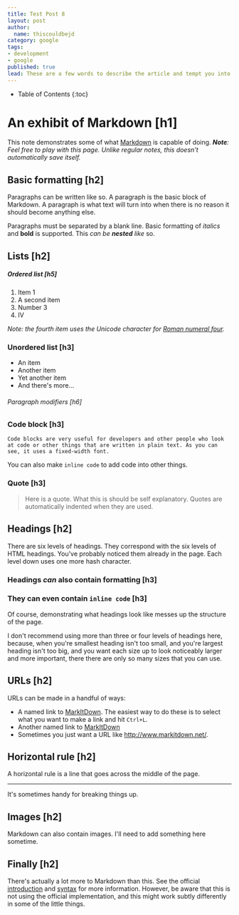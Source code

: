 ```yaml
---
title: Test Post 8
layout: post
author:
  name: thiscouldbejd
category: google
tags:
- development
- google
published: true
lead: These are a few words to describe the article and tempt you into reading it! Feel free to click on the link above to jump straight in ..
---
```

* Table of Contents
{:toc}

# An exhibit of Markdown [h1]

This note demonstrates some of what [Markdown][1] is capable of doing. ***Note**: Feel free to play with this page. Unlike regular notes, this doesn't automatically save itself.*

## Basic formatting [h2]

Paragraphs can be written like so. A paragraph is the basic block of Markdown. A paragraph is what text will turn into when there is no reason it should become anything else.

Paragraphs must be separated by a blank line. Basic formatting of *italics* and **bold** is supported. This *can be **nested** like* so.

## Lists [h2]

##### Ordered list [h5]

1. Item 1
2. A second item
3. Number 3
4. Ⅳ

*Note: the fourth item uses the Unicode character for [Roman numeral four][2].*

### Unordered list [h3]

* An item
* Another item
* Yet another item
* And there's more...

###### Paragraph modifiers [h6]

### Code block [h3]

    Code blocks are very useful for developers and other people who look at code or other things that are written in plain text. As you can see, it uses a fixed-width font.

You can also make `inline code` to add code into other things.

### Quote [h3]

> Here is a quote. What this is should be self explanatory. Quotes are automatically indented when they are used.

## Headings [h2]

There are six levels of headings. They correspond with the six levels of HTML headings. You've probably noticed them already in the page. Each level down uses one more hash character.

### Headings *can* also contain **formatting** [h3]

### They can even contain `inline code` [h3]

Of course, demonstrating what headings look like messes up the structure of the page.

I don't recommend using more than three or four levels of headings here, because, when you're smallest heading isn't too small, and you're largest heading isn't too big, and you want each size up to look noticeably larger and more important, there there are only so many sizes that you can use.

## URLs [h2]

URLs can be made in a handful of ways:

* A named link to [MarkItDown][3]. The easiest way to do these is to select what you want to make a link and hit `Ctrl+L`.
* Another named link to [MarkItDown](http://www.markitdown.net/)
* Sometimes you just want a URL like <http://www.markitdown.net/>.

## Horizontal rule [h2]

A horizontal rule is a line that goes across the middle of the page.

---

It's sometimes handy for breaking things up.

## Images [h2]

Markdown can also contain images. I'll need to add something here sometime.

## Finally [h2]

There's actually a lot more to Markdown than this. See the official [introduction][4] and [syntax][5] for more information. However, be aware that this is not using the official implementation, and this might work subtly differently in some of the little things.

  [1]: http://daringfireball.net/projects/markdown/
  [2]: http://www.fileformat.info/info/unicode/char/2163/index.htm
  [3]: http://www.markitdown.net/
  [4]: http://daringfireball.net/projects/markdown/basics
  [5]: http://daringfireball.net/projects/markdown/syntax